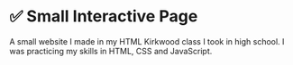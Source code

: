 # ✅ Small Interactive Page

A small website I made in my HTML Kirkwood class I took in high school. I was practicing my skills in HTML, CSS and JavaScript.
